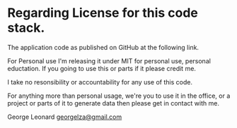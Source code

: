 # Regarding License for this code stack.


The application code as published on GitHub at the following link.


For Personal use I'm releasing it under MIT for personal use, personal eductation. If you going to use this or parts if it please credit me.

I take no resonsibility or accountability for any use of this code.


For anything more than personal usage, we're you to use it in the office, or a project or parts of it to generate data then please get in contact with me. 


George Leonard
georgelza@gmail.com